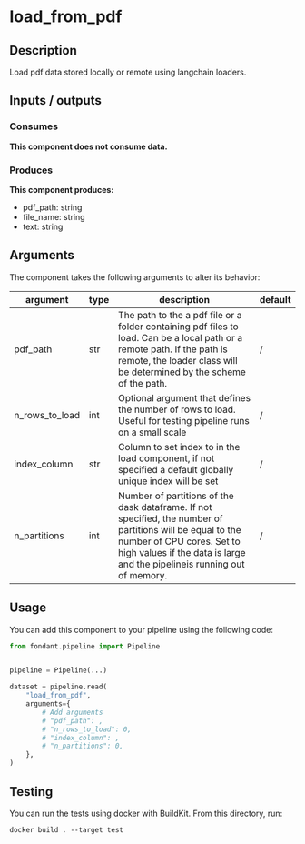 # load_from_pdf

<a id="load_from_pdf#description"></a>
## Description
Load pdf data stored locally or remote using langchain loaders.


<a id="load_from_pdf#inputs_outputs"></a>
## Inputs / outputs 

<a id="load_from_pdf#consumes"></a>
### Consumes 


**This component does not consume data.**


<a id="load_from_pdf#produces"></a>  
### Produces 
**This component produces:**

- pdf_path: string
- file_name: string
- text: string



<a id="load_from_pdf#arguments"></a>
## Arguments

The component takes the following arguments to alter its behavior:

| argument | type | description | default |
| -------- | ---- | ----------- | ------- |
| pdf_path | str | The path to the a pdf file or a folder containing pdf files to load. Can be a local path or a remote path. If the path is remote, the loader class will be determined by the scheme of the path. | / |
| n_rows_to_load | int | Optional argument that defines the number of rows to load. Useful for testing pipeline runs on a small scale | / |
| index_column | str | Column to set index to in the load component, if not specified a default globally unique index will be set | / |
| n_partitions | int | Number of partitions of the dask dataframe. If not specified, the number of partitions will be equal to the number of CPU cores. Set to high values if the data is large and the pipelineis running out of memory. | / |

<a id="load_from_pdf#usage"></a>
## Usage 

You can add this component to your pipeline using the following code:

```python
from fondant.pipeline import Pipeline


pipeline = Pipeline(...)

dataset = pipeline.read(
    "load_from_pdf",
    arguments={
        # Add arguments
        # "pdf_path": ,
        # "n_rows_to_load": 0,
        # "index_column": ,
        # "n_partitions": 0,
    },
)
```

<a id="load_from_pdf#testing"></a>
## Testing

You can run the tests using docker with BuildKit. From this directory, run:
```
docker build . --target test
```
